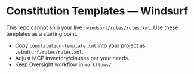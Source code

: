 # Constitution Templates — Windsurf

This repo cannot ship your live `.windsurf/rules/rules.xml`. Use these templates as a starting point.

- Copy `constitution-template.xml` into your project as `.windsurf/rules/rules.xml`.
- Adjust MCP inventory/clauses per your needs.
- Keep Oversight workflow in `workflows/`.
